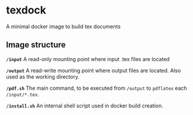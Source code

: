 # texdock
A minimal docker image to build tex documents

## Image structure
**`/input`** A read-only mounting point where input .tex files are located

**`/output`** A read-write mounting point where output files are located. Also used as the working directory.

**`/pdf.sh`** The main command, to be executed from `/output` to `pdflatex` each `/input/*.tex`.

**`/install.sh`** An internal shell script used in docker build creation.
